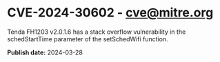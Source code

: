 # CVE-2024-30602 - cve@mitre.org

Tenda FH1203 v2.0.1.6 has a stack overflow vulnerability in the schedStartTime parameter of the setSchedWifi function.

**Publish date:** 2024-03-28
